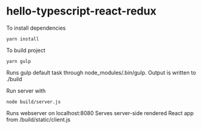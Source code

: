 # hello-typescript-react-redux

To install dependencies
```
yarn install
```

To build project
```
yarn gulp
```
Runs gulp default task through node_modules/.bin/gulp.
Output is written to ./build

Run server with
```
node build/server.js
```
Runs webserver on localhost:8080
Serves server-side rendered React app from /build/static/client.js
